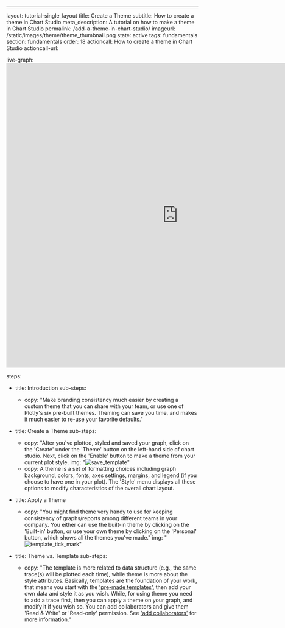 ---
layout: tutorial-single_layout
title: Create a Theme
subtitle: How to create a theme in Chart Studio
meta_description: A tutorial on how to make a theme in Chart Studio
permalink: /add-a-theme-in-chart-studio/
imageurl: /static/images/theme/theme_thumbnail.png
state: active
tags: fundamentals
section: fundamentals
order: 18
actioncall: How to create a theme in Chart Studio
actioncall-url: 


live-graph: <iframe width="900" height="800" frameborder="0" scrolling="no" src="https://plot.ly/~plotly2_demo/480.embed"></iframe>

steps:
 - title: Introduction
   sub-steps:
    - copy: "Make branding consistency much easier by creating a custom theme that you can share with your team, or use one of Plotly's six pre-built themes. Theming can save you time, and makes it much easier to re-use your favorite defaults."

 - title: Create a Theme
   sub-steps:
    - copy: "After you've plotted, styled and saved your graph, click on the 'Create' under the 'Theme' button on the left-hand side of chart studio. Next, click on the 'Enable' button to make a theme from your current plot style. 
      img: "![save_template](../static/images/theme/Enable_heme.png)" 
    - copy: A theme is a set of formatting choices including graph background, colors, fonts, axes settings, margins, and legend (if you choose to have one in your plot). The 'Style' menu displays all these options to modify characteristics of the overall chart layout.
 - title: Apply a Theme 
     - copy: "You might find theme very handy to use for keeping consistency of graphs/reports among different teams in your company. You either can use the built-in theme by clicking on the 'Built-in' button, or use your own theme by clicking on the 'Personal' button, which shows all the themes you've made." 
      img: "![template_tick_mark](../static/images/theme/use_theme.png)"


 - title: Theme vs. Template
   sub-steps:
     - copy: "The template is more related to data structure (e.g., the same trace(s) will be plotted each time), while theme is more about the style attributes. Basically, templates are the foundation of your work, that means you start with the ['pre-made templates'](https://help.plot.ly/add-a-template-in-chart-studio/), then add your own data and style it as you wish. While, for using theme you need to add a trace first, then you can apply a theme on your graph, and modify it if you wish so. You can add collaborators and give them 'Read & Write' or 'Read-only' permission. See ['add collaborators'](https://help.plot.ly/collaborate-in-plotly) for more information."
     
